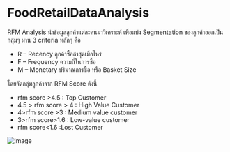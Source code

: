 # FoodRetailDataAnalysis

RFM Analysis
นำข้อมูลลูกค้าแต่ละคนมาวิเคราะห์ เพื่อแบ่ง Segmentation ของลูกค้าออกเป็นกลุ่มๆ ผ่าน 3 criteria หลักๆ คือ
- R – Recency ลูกค้าซื้อล่าสุดเมื่อไหร่
- F – Frequency ความถี่ในการซื้อ 
- M – Monetary ปริมาณการซื้อ หรือ Basket Size 

โดยจัดกลุ่มลูกค้าจาก RFM Score ดังนี้
- rfm score >4.5 : Top Customer
- 4.5 > rfm score > 4 : High Value Customer
- 4>rfm score >3 : Medium value customer
- 3>rfm score>1.6 : Low-value customer
- rfm score<1.6 :Lost Customer

![image](https://user-images.githubusercontent.com/77285026/211134775-bc68c51f-4b35-4b28-819f-d5b33fb08f5b.png)

